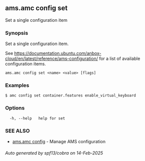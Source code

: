 ## ams.amc config set

Set a single configuration item

### Synopsis

Set a single configuration item.

See https://documentation.ubuntu.com/anbox-cloud/en/latest/reference/ams-configuration/ for a list of
available configuration items.

```
ams.amc config set <name> <value> [flags]
```

### Examples

```
$ amc config set container.features enable_virtual_keyboard
```

### Options

```
  -h, --help   help for set
```

### SEE ALSO

* [ams.amc config](ams.amc_config.md)	 - Manage AMS configuration

###### Auto generated by spf13/cobra on 14-Feb-2025
